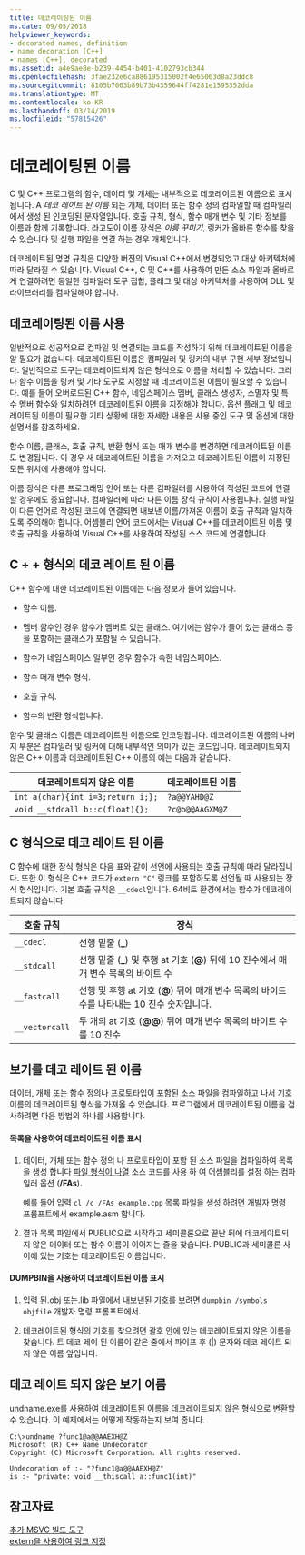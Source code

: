 ```yaml
---
title: 데코레이팅된 이름
ms.date: 09/05/2018
helpviewer_keywords:
- decorated names, definition
- name decoration [C++]
- names [C++], decorated
ms.assetid: a4e9ae8e-b239-4454-b401-4102793cb344
ms.openlocfilehash: 3fae232e6ca886195315002f4e65063d8a23ddc8
ms.sourcegitcommit: 8105b7003b89b73b4359644ff4281e1595352dda
ms.translationtype: MT
ms.contentlocale: ko-KR
ms.lasthandoff: 03/14/2019
ms.locfileid: "57815426"
---
```

# <a name="decorated-names"></a>데코레이팅된 이름

C 및 C++ 프로그램의 함수, 데이터 및 개체는 내부적으로 데코레이트된 이름으로 표시됩니다. A *데코 레이트 된 이름* 되는 개체, 데이터 또는 함수 정의 컴파일할 때 컴파일러에서 생성 된 인코딩된 문자열입니다. 호출 규칙, 형식, 함수 매개 변수 및 기타 정보를 이름과 함께 기록합니다. 라고도이 이름 장식은 *이름 꾸미기*, 링커가 올바른 함수를 찾을 수 있습니다 및 실행 파일을 연결 하는 경우 개체입니다.

데코레이트된 명명 규칙은 다양한 버전의 Visual C++에서 변경되었고 대상 아키텍처에 따라 달라질 수 있습니다. Visual C++, C 및 C++를 사용하여 만든 소스 파일과 올바르게 연결하려면 동일한 컴파일러 도구 집합, 플래그 및 대상 아키텍처를 사용하여 DLL 및 라이브러리를 컴파일해야 합니다.

##  <a name="Using"></a> 데코레이팅된 이름 사용

일반적으로 성공적으로 컴파일 및 연결되는 코드를 작성하기 위해 데코레이트된 이름을 알 필요가 없습니다. 데코레이트된 이름은 컴파일러 및 링커의 내부 구현 세부 정보입니다. 일반적으로 도구는 데코레이트되지 않은 형식으로 이름을 처리할 수 있습니다. 그러나 함수 이름을 링커 및 기타 도구로 지정할 때 데코레이트된 이름이 필요할 수 있습니다. 예를 들어 오버로드된 C++ 함수, 네임스페이스 멤버, 클래스 생성자, 소멸자 및 특수 멤버 함수와 일치하려면 데코레이트된 이름을 지정해야 합니다. 옵션 플래그 및 데코레이트된 이름이 필요한 기타 상황에 대한 자세한 내용은 사용 중인 도구 및 옵션에 대한 설명서를 참조하세요.

함수 이름, 클래스, 호출 규칙, 반환 형식 또는 매개 변수를 변경하면 데코레이트된 이름도 변경됩니다. 이 경우 새 데코레이트된 이름을 가져오고 데코레이트된 이름이 지정된 모든 위치에 사용해야 합니다.

이름 장식은 다른 프로그래밍 언어 또는 다른 컴파일러를 사용하여 작성된 코드에 연결할 경우에도 중요합니다. 컴파일러에 따라 다른 이름 장식 규칙이 사용됩니다. 실행 파일이 다른 언어로 작성된 코드에 연결되면 내보낸 이름/가져온 이름이 호출 규칙과 일치하도록 주의해야 합니다. 어셈블리 언어 코드에서는 Visual C++를 데코레이트된 이름 및 호출 규칙을 사용하여 Visual C++를 사용하여 작성된 소스 코드에 연결합니다.

##  <a name="Format"></a> C + + 형식의 데코 레이트 된 이름

C++ 함수에 대한 데코레이트된 이름에는 다음 정보가 들어 있습니다.

- 함수 이름.

- 멤버 함수인 경우 함수가 멤버로 있는 클래스. 여기에는 함수가 들어 있는 클래스 등을 포함하는 클래스가 포함될 수 있습니다.

- 함수가 네임스페이스 일부인 경우 함수가 속한 네임스페이스.

- 함수 매개 변수 형식.

- 호출 규칙.

- 함수의 반환 형식입니다.

함수 및 클래스 이름은 데코레이트된 이름으로 인코딩됩니다. 데코레이트된 이름의 나머지 부분은 컴파일러 및 링커에 대해 내부적인 의미가 있는 코드입니다. 데코레이트되지 않은 C++ 이름과 데코레이트된 C++ 이름의 예는 다음과 같습니다.

|데코레이트되지 않은 이름|데코레이트된 이름|
|----------------------|--------------------|
|`int a(char){int i=3;return i;};`|`?a@@YAHD@Z`|
|`void __stdcall b::c(float){};`|`?c@b@@AAGXM@Z`|

##  <a name="FormatC"></a> C 형식으로 데코 레이트 된 이름

C 함수에 대한 장식 형식은 다음 표와 같이 선언에 사용되는 호출 규칙에 따라 달라집니다. 또한 이 형식은 C++ 코드가 `extern "C"` 링크를 포함하도록 선언될 때 사용되는 장식 형식입니다. 기본 호출 규칙은 `__cdecl`입니다. 64비트 환경에서는 함수가 데코레이트되지 않습니다.

|호출 규칙|장식|
|------------------------|----------------|
|`__cdecl`|선행 밑줄 (**_**)|
|`__stdcall`|선행 밑줄 (**_**) 및 후행 at 기호 (**\@**) 뒤에 10 진수에서 매개 변수 목록의 바이트 수|
|`__fastcall`|선행 및 후행 at 기호 (**\@**) 뒤에 매개 변수 목록의 바이트 수를 나타내는 10 진수 숫자입니다.|
|`__vectorcall`|두 개의 at 기호 (**\@\@**) 뒤에 매개 변수 목록의 바이트 수를 10 진수|

##  <a name="Viewing"></a> 보기를 데코 레이트 된 이름

데이터, 개체 또는 함수 정의나 프로토타입이 포함된 소스 파일을 컴파일하고 나서 기호 이름의 데코레이트된 형식을 가져올 수 있습니다. 프로그램에서 데코레이트된 이름을 검사하려면 다음 방법의 하나를 사용합니다.

#### <a name="to-use-a-listing-to-view-decorated-names"></a>목록을 사용하여 데코레이트된 이름 표시

1. 데이터, 개체 또는 함수 정의 나 프로토타입이 포함 된 소스 파일을 컴파일하여 목록을 생성 합니다 [파일 형식이 나열](fa-fa-listing-file.md) 소스 코드를 사용 하 여 어셈블리를 설정 하는 컴파일러 옵션 (**/FAs**).

   예를 들어 입력 `cl /c /FAs example.cpp` 목록 파일을 생성 하려면 개발자 명령 프롬프트에서 example.asm 합니다.

2. 결과 목록 파일에서 PUBLIC으로 시작하고 세미콜론으로 끝난 뒤에 데코레이트되지 않은 데이터 또는 함수 이름이 이어지는 줄을 찾습니다. PUBLIC과 세미콜론 사이에 있는 기호는 데코레이트된 이름입니다.

#### <a name="to-use-dumpbin-to-view-decorated-names"></a>DUMPBIN을 사용하여 데코레이트된 이름 표시

1. 입력 된.obj 또는.lib 파일에서 내보낸된 기호를 보려면 `dumpbin /symbols` `objfile` 개발자 명령 프롬프트에서.

2. 데코레이트된 형식의 기호를 찾으려면 괄호 안에 있는 데코레이트되지 않은 이름을 찾습니다. 트 데코 레이 된 이름이 같은 줄에서 파이프 후 (&#124;) 문자와 데코 레이트 되지 않은 이름 앞입니다.

##  <a name="Undecorated"></a> 데코 레이트 되지 않은 보기 이름

undname.exe를 사용하여 데코레이트된 이름을 데코레이트되지 않은 형식으로 변환할 수 있습니다. 이 예제에서는 어떻게 작동하는지 보여 줍니다.

```
C:\>undname ?func1@a@@AAEXH@Z
Microsoft (R) C++ Name Undecorator
Copyright (C) Microsoft Corporation. All rights reserved.

Undecoration of :- "?func1@a@@AAEXH@Z"
is :- "private: void __thiscall a::func1(int)"
```

## <a name="see-also"></a>참고자료

[추가 MSVC 빌드 도구](c-cpp-build-tools.md)<br/>
[extern을 사용하여 링크 지정](../../cpp/using-extern-to-specify-linkage.md)
